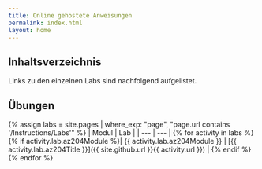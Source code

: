 ```yaml
---
title: Online gehostete Anweisungen
permalink: index.html
layout: home
---
```


## Inhaltsverzeichnis

Links zu den einzelnen Labs sind nachfolgend aufgelistet.

## Übungen

{% assign labs = site.pages | where_exp: "page", "page.url contains '/Instructions/Labs'" %}
| Modul | Lab |
| --- | --- |
{% for activity in labs  %}{% if activity.lab.az204Module %}| {{ activity.lab.az204Module }} | [{{ activity.lab.az204Title }}]({{ site.github.url }}{{ activity.url }}) |
{% endif %}{% endfor %}
